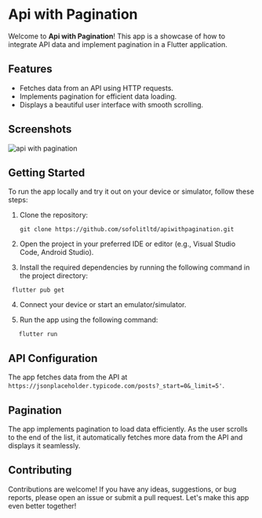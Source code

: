 # Api with Pagination

Welcome to **Api with Pagination**! This app is a showcase of how to integrate API data and implement pagination in a Flutter application.

## Features

- Fetches data from an API using HTTP requests.
- Implements pagination for efficient data loading.
- Displays a beautiful user interface with smooth scrolling.

## Screenshots
![api with pagination](https://github.com/sofolitltd/apiwithpagination/assets/102704714/302ea5fd-dbfe-44e2-8f75-d151c9b57f20)


## Getting Started

To run the app locally and try it out on your device or simulator, follow these steps:

1. Clone the repository:
   ```
   git clone https://github.com/sofolitltd/apiwithpagination.git
   ```

3. Open the project in your preferred IDE or editor (e.g., Visual Studio Code, Android Studio).

4. Install the required dependencies by running the following command in the project directory:
 ```
  flutter pub get
```

4. Connect your device or start an emulator/simulator.

5. Run the app using the following command:
```
   flutter run
```

## API Configuration

The app fetches data from the API at `https://jsonplaceholder.typicode.com/posts?_start=0&_limit=5'`.

## Pagination

The app implements pagination to load data efficiently. As the user scrolls to the end of the list, it automatically fetches more data from the API and displays it seamlessly.

## Contributing

Contributions are welcome! If you have any ideas, suggestions, or bug reports, please open an issue or submit a pull request. Let's make this app even better together!



